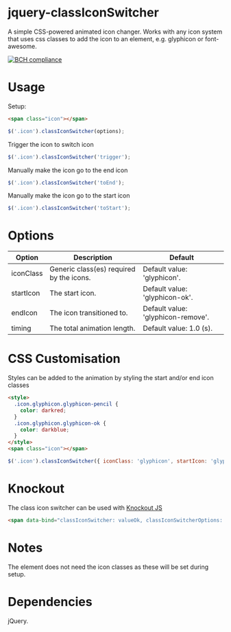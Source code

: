 # jquery-classIconSwitcher
A simple CSS-powered animated icon changer.  Works with any icon system that uses css classes to add the icon to an element, e.g. glyphicon or font-awesome.

[![BCH compliance](https://bettercodehub.com/edge/badge/jonathantwite/jquery-classIconSwitcher?branch=master)](https://bettercodehub.com/)

# Usage
Setup:
```html
<span class="icon"></span>
```
```javascript
$('.icon').classIconSwitcher(options);
```

Trigger the icon to switch icon
```javascript
$('.icon').classIconSwitcher('trigger');
```

Manually make the icon go to the end icon
```javascript
$('.icon').classIconSwitcher('toEnd');
```

Manually make the icon go to the start icon
```javascript
$('.icon').classIconSwitcher('toStart');
```

# Options
Option|Description|Default
---|---|---
iconClass|Generic class(es) required by the icons.|Default value: 'glyphicon'.
startIcon|The start icon.|Default value: 'glyphicon-ok'.
endIcon|The icon transitioned to.|Default value: 'glyphicon-remove'.
timing|The total animation length.|Default value: 1.0 (s).

# CSS Customisation
Styles can be added to the animation by styling the start and/or end icon classes
```html
<style>
  .icon.glyphicon.glyphicon-pencil {
    color: darkred;
  }
  .icon.glyphicon.glyphicon-ok {
    color: darkblue;
  }
</style>
<span class="icon"></span>
```
```javascript
$('.icon').classIconSwitcher({ iconClass: 'glyphicon', startIcon: 'glyphicon-pencil', endIcon: 'glyphicon-ok' });
```

# Knockout
The class icon switcher can be used with [Knockout JS](http://knockoutjs.com/)
```html
<span data-bind="classIconSwitcher: valueOk, classIconSwitcherOptions: { iconClass: 'glyphicon', startIcon: 'glyphicon-pencil', endIcon: 'glyphicon-ok', timing: 0.3 }"></span>
```

# Notes
The element does not need the icon classes as these will be set during setup.

# Dependencies
jQuery.
